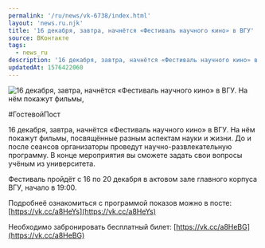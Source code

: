```yaml
---
permalink: '/ru/news/vk-6738/index.html'
layout: 'news.ru.njk'
title: '16 декабря, завтра, начнётся «Фестиваль научного кино» в ВГУ'
source: ВКонтакте
tags:
  - news_ru
description: '16 декабря, завтра, начнётся «Фестиваль научного кино» в ВГУ'
updatedAt: 1576422060
---
```

![16 декабря, завтра, начнётся «Фестиваль научного кино» в ВГУ. На нём покажут фильмы,](https://sun9-2.userapi.com/impg/c855428/v855428623/1a620d/Z2vYQ8dmSH8.jpg?size=1280x853&quality=96&proxy=1&sign=159f0ba0bda90430d8efabd3cffca081&c_uniq_tag=87cJDuRE1XZAn7_P6kUlNOhzI-6IbaFNGYJ-dPO6aWA&type=album)

#ГостевойПост

16 декабря, завтра, начнётся «Фестиваль научного кино» в ВГУ. На нём покажут фильмы, посвящённые разным аспектам науки и жизни. До и после сеансов организаторы проведут научно-развлекательную программу. В конце мероприятия вы сможете задать свои вопросы учёным из университета.

Фестиваль пройдёт с 16 по 20 декабря в актовом зале главного корпуса ВГУ, начало в 19:00.

Подробнеё ознакомиться с программой показов можно в посте: [https://vk.cc/a8HeYs](https://vk.cc/a8HeYs)

Необходимо забронировать бесплатный билет: [https://vk.cc/a8HeBG](https://vk.cc/a8HeBG)
